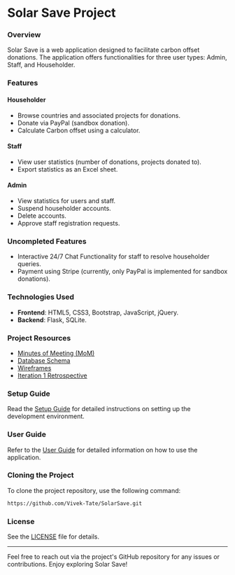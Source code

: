 # Solar Save Project

### Overview

Solar Save is a web application designed to facilitate carbon offset donations. The application offers functionalities for three user types: Admin, Staff, and Householder.

### Features

#### Householder
- Browse countries and associated projects for donations.
- Donate via PayPal (sandbox donation).
- Calculate Carbon offset using a calculator.

#### Staff
- View user statistics (number of donations, projects donated to).
- Export statistics as an Excel sheet.

#### Admin
- View statistics for users and staff.
- Suspend householder accounts.
- Delete accounts.
- Approve staff registration requests.

### Uncompleted Features
- Interactive 24/7 Chat Functionality for staff to resolve householder queries.
- Payment using Stripe (currently, only PayPal is implemented for sandbox donations).

### Technologies Used
- **Frontend**: HTML5, CSS3, Bootstrap, JavaScript, jQuery.
- **Backend**: Flask, SQLite.

### Project Resources
- [Minutes of Meeting (MoM)](https://drive.google.com/drive/folders/1RQ4wXJVLEQ7AQNujpyIbfp9epI1jx_4u?usp=sharing)
- [Database Schema](https://docs.google.com/document/d/1UGF9HdV3c36SeMdsJGpIj0MkFOLpoIhntltdkXzna_0/edit?usp=sharing)
- [Wireframes](https://drive.google.com/drive/folders/1Lv7LW1a2jyCrWTIBGLG_VysNYpkd0OPc?usp=sharing)
- [Iteration 1 Retrospective](https://docs.google.com/document/d/1qGC4DiYoxajgB1_KwFGgq8Q4BMvR6q7MXV5UmXigecc/edit?usp=sharing)

### Setup Guide
Read the [Setup Guide](./SETUP_GUIDE.md) for detailed instructions on setting up the development environment.

### User Guide
Refer to the [User Guide](./USER_GUIDE.md) for detailed information on how to use the application.

### Cloning the Project
To clone the project repository, use the following command:
```sh
https://github.com/Vivek-Tate/SolarSave.git
```

### License
See the [LICENSE](LICENSE) file for details.

---

Feel free to reach out via the project's GitHub repository for any issues or contributions. Enjoy exploring Solar Save!
